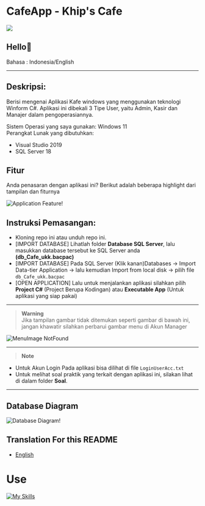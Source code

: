 # CafeApp - Khip's Cafe

![](https://img.shields.io/badge/Type-Desktop%20App%2FAplikasi%20Desktop-purple)

## Hello👋

Bahasa : Indonesia/English

---

## Deskripsi:
Berisi mengenai Aplikasi Kafe windows yang menggunakan teknologi Winform C#. Aplikasi ini dibekali 3 Tipe User, yaitu Admin, Kasir dan Manajer dalam pengoperasiannya.

Sistem Operasi yang saya gunakan: Windows 11\
Perangkat Lunak yang dibutuhkan:
- Visual Studio 2019
- SQL Server 18

## Fitur
Anda penasaran dengan aplikasi ini? Berikut adalah beberapa highlight dari tampilan dan fiturnya

![Application Feature!]("test")


## Instruksi Pemasangan:
- Kloning repo ini atau unduh repo ini.
- [IMPORT DATABASE] Lihatlah folder **Database SQL Server**, lalu masukkan database tersebut ke SQL Server anda **(db_Cafe_ukk.bacpac)**
- [IMPORT DATABASE] Pada SQL Server (Klik kanan)Databases -> Import Data-tier Application -> lalu kemudian Import from local disk -> pilih file `db_Cafe_ukk.bacpac`
- [OPEN APPLICATION] Lalu untuk menjalankan aplikasi silahkan pilih 
  **Project C#** (Project Berupa Kodingan)
  atau
  **Executable App** (Untuk aplikasi yang siap pakai)

---

> __Warning__ \
Jika tampilan gambar tidak ditemukan seperti gambar di bawah ini, jangan khawatir silahkan perbarui gambar menu di Akun Manager

![MenuImage NotFound]("test")


---

> __Note__ 
- Untuk Akun Login Pada aplikasi bisa dilihat di file `LoginUserAcc.txt`
- Untuk melihat soal praktik yang terkait dengan aplikasi ini, silakan lihat di dalam folder **Soal**.

---

## Database Diagram

![Database Diagram!]("test")


## Translation For this README
- [English](./README.en.md)

# Use
[![My Skills](https://skillicons.dev/icons?i=cs)](https://github.com/Khip01)
